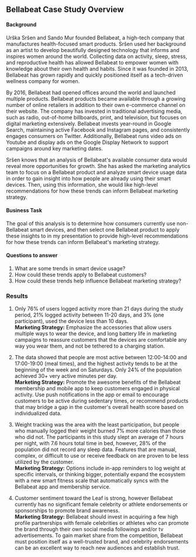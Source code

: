 ## Bellabeat Case Study Overview

#### Background

Urška Sršen and Sando Mur founded Bellabeat, a high-tech company that manufactures health-focused smart products. Sršen used her background as an artist to develop beautifully designed technology that informs and inspires women around the world. Collecting data on activity, sleep, stress, and reproductive health has allowed Bellabeat to empower women with knowledge about their own health and habits. Since it was founded in 2013, Bellabeat has grown rapidly and quickly positioned itself as a tech-driven wellness company for women.

By 2016, Bellabeat had opened offices around the world and launched multiple products. Bellabeat products became available through a growing number of online retailers in addition to their own e-commerce channel on their website. The company has invested in traditional advertising media, such as radio, out-of-home billboards, print, and television, but focuses on digital marketing extensively. Bellabeat invests year-round in Google Search, maintaining active Facebook and Instagram pages, and consistently engages consumers on Twitter. Additionally, Bellabeat runs video ads on Youtube and display ads on the Google Display Network to support campaigns around key marketing dates.

Sršen knows that an analysis of Bellabeat's available consumer data would reveal more opportunities for growth. She has asked the marketing analytics team to focus on a Bellabeat product and analyze smart device usage data in order to gain insight into how people are already using their smart devices. Then, using this information, she would like high-level recommendations for how these trends can inform Bellabeat marketing strategy.

#### Business Task

The goal of this analysis is to determine how consumers currently use non-Bellabeat smart devices, and then select one Bellabeat product to apply these insights to in my presentation to provide high-level recommendations for how these trends can inform Bellabeat's marketing strategy.

#### Questions to answer

1.  What are some trends in smart device usage?
2.  How could these trends apply to Bellabeat customers?
3.  How could these trends help influence Bellabeat marketing strategy?

### Results

1.  Only 76% of users logged activity more than 21 days during the study period, 21% logged activity between 11-20 days, and 3% (one participant), used the device less than 10 days.\
    **Marketing Strategy:** Emphasize the accessories that allow users multiple ways to wear the device, and long battery life in marketing campaigns to reassure customers that the devices are comfortable any way you wear them, and not be tethered to a charging station.

2.  The data showed that people are most active between 12:00-14:00 and 17:00-19:00 (meal times), and the highest activity tends to be at the beginning of the week and on Saturdays. Only 24% of the population achieved 30+ very active minutes per day.\
    **Marketing Strategy:** Promote the awesome benefits of the Bellabeat membership and mobile app to keep customers engaged in physical activity. Use push notifications in the app or email to encourage customers to be active during sedentary times, or recommend products that may bridge a gap in the customer's overall health score based on individualized data.

3.  Weight tracking was the area with the least participation, but people who manually logged their weight burned 7% more calories than those who did not. The participants in this study slept an average of 7 hours per night, with 7.6 hours total time in bed, however, 28% of the population did not record any sleep data. Features that are manual, complex, or difficult to use or receive feedback on are proven to be less utilized by the customer. \
    **Marketing Strategy:** Options include in-app reminders to log weight at specific intervals, or thinking bigger, potentially expand the ecosystem with a new smart fitness scale that automatically syncs with the Bellabeat app and membership service.

4.  Customer sentiment toward the Leaf is strong, however Bellabeat currently has no significant female celebrity or athlete endorsements or sponsorships to promote brand awareness.\
    **Marketing Strategy:** Bellabeat should invest in acquiring a few high profile partnerships with female celebrities or athletes who can promote the brand through their own social media followings and/or tv advertisements. To gain market share from the competition, Bellabeat must position itself as a well-trusted brand, and celebrity endorsements can be an excellent way to reach new audiences and establish trust.
